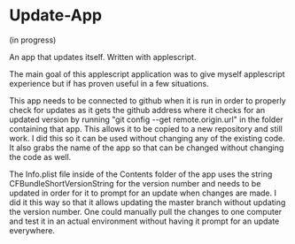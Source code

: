 # Update-App

(in progress)

An app that updates itself. Written with applescript.

The main goal of this applescript application was to give myself applescript experience but if has proven useful in a few situations.

This app needs to be connected to github when it is run in order to properly check for updates as it gets the github address where it checks for an updated version by running "git config --get remote.origin.url" in the folder containing that app. This allows it to be copied to a new repository and still work. I did this so it can be used without changing any of the existing code. It also grabs the name of the app so that can be changed without changing the code as well.

The Info.plist file inside of the Contents folder of the app uses the string CFBundleShortVersionString for the version number and needs to be updated in order for it to prompt for an update when changes are made. I did it this way so that it allows updating the master branch without updating the version number. One could manually pull the changes to one computer and test it in an actual environment without having it prompt for an update everywhere.
